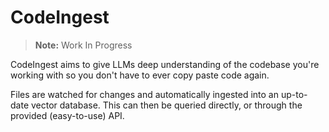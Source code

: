 # CodeIngest

> **Note:** Work In Progress

CodeIngest aims to give LLMs deep understanding of the codebase you're working with so you don't have to ever copy paste code again.

Files are watched for changes and automatically ingested into an up-to-date vector database.
This can then be queried directly, or through the provided (easy-to-use) API.
